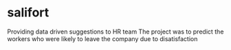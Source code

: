 # salifort
Providing data driven suggestions to HR team
The project was to predict the workers who were likely to leave the company due to disatisfaction
